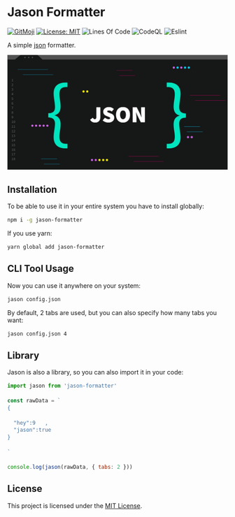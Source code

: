 # Jason Formatter

[![GitMoji](https://img.shields.io/badge/Gitmoji-%F0%9F%8E%A8%20-FFDD67.svg)](https://gitmoji.dev)
[![License: MIT](https://img.shields.io/badge/License-MIT-blue.svg)](https://opensource.org/licenses/MIT)
![Lines Of Code](https://img.shields.io/tokei/lines/github.com/UltiRequiem/jason-formatter?color=blue&label=Total%20Lines)
![CodeQL](https://github.com/UltiRequiem/jason-formatter/workflows/CodeQL/badge.svg)
![Eslint](https://github.com/UltiRequiem/jason-formatter/workflows/Eslint/badge.svg)

A simple [json](https://json.org) formatter.

![Cover](./assets/cover.png)

## Installation

To be able to use it in your entire system you have to install globally:

```bash
npm i -g jason-formatter
```

If you use yarn:

```bash
yarn global add jason-formatter
```

## CLI Tool Usage

Now you can use it anywhere on your system:

```bash
jason config.json
```

By default, 2 tabs are used, but you can also specify how many tabs you want:

```bash
jason config.json 4
```

## Library

Jason is also a library, so you can also import it in your code:

```javascript
import jason from 'jason-formatter'

const rawData = `
{

  "hey":9   ,
  "jason":true
}

`

console.log(jason(rawData, { tabs: 2 }))
```

## License

This project is licensed under the [MIT License](./LICENSE.md).
